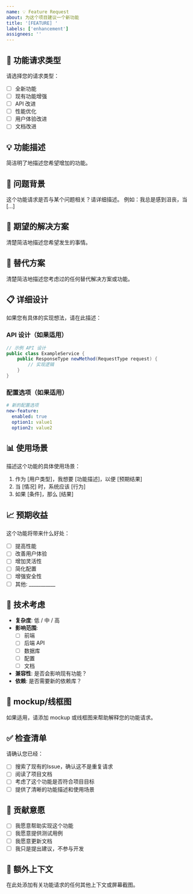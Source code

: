 ```yaml
---
name: 💡 Feature Request
about: 为这个项目建议一个新功能
title: '[FEATURE] '
labels: ['enhancement']
assignees: ''
---
```


## 🚀 功能请求类型
请选择您的请求类型：
- [ ] 全新功能
- [ ] 现有功能增强
- [ ] API 改进
- [ ] 性能优化
- [ ] 用户体验改进
- [ ] 文档改进

## 💡 功能描述
简洁明了地描述您希望增加的功能。

## 🎯 问题背景
这个功能请求是否与某个问题相关？请详细描述。
例如：我总是感到沮丧，当 [...]

## 💭 期望的解决方案
清楚简洁地描述您希望发生的事情。

## 🔄 替代方案
清楚简洁地描述您考虑过的任何替代解决方案或功能。

## 📋 详细设计
如果您有具体的实现想法，请在此描述：

### API 设计（如果适用）
```java
// 示例 API 设计
public class ExampleService {
    public ResponseType newMethod(RequestType request) {
        // 实现逻辑
    }
}
```

### 配置选项（如果适用）
```yaml
# 新的配置选项
new-feature:
  enabled: true
  option1: value1
  option2: value2
```

## 📊 使用场景
描述这个功能的具体使用场景：
1. 作为 [用户类型]，我想要 [功能描述]，以便 [预期结果]
2. 当 [情况] 时，系统应该 [行为]
3. 如果 [条件]，那么 [结果]

## 📈 预期收益
这个功能将带来什么好处：
- [ ] 提高性能
- [ ] 改善用户体验
- [ ] 增加灵活性
- [ ] 简化配置
- [ ] 增强安全性
- [ ] 其他: ___________

## 🔧 技术考虑
- **复杂度**: 低 / 中 / 高
- **影响范围**: 
  - [ ] 前端
  - [ ] 后端 API
  - [ ] 数据库
  - [ ] 配置
  - [ ] 文档
- **兼容性**: 是否会影响现有功能？
- **依赖**: 是否需要新的依赖库？

## 📸 mockup/线框图
如果适用，请添加 mockup 或线框图来帮助解释您的功能请求。

## ✅ 检查清单
请确认您已经：
- [ ] 搜索了现有的Issue，确认这不是重复请求
- [ ] 阅读了项目文档
- [ ] 考虑了这个功能是否符合项目目标
- [ ] 提供了清晰的功能描述和使用场景

## 🤝 贡献意愿
- [ ] 我愿意帮助实现这个功能
- [ ] 我愿意提供测试用例
- [ ] 我愿意更新文档
- [ ] 我只是提出建议，不参与开发

## 📄 额外上下文
在此处添加有关功能请求的任何其他上下文或屏幕截图。 